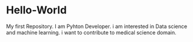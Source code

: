 # Hello-World
My first Repository.
I am Pyhton Developer.
i  am interested in Data science and machine learning.
i want to contribute to medical science domain.
